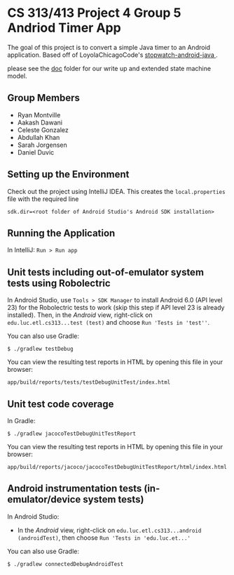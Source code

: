 # CS 313/413 Project 4 Group 5 Andriod Timer App

The goal of this project is to convert a simple Java timer to an
Android application. Based off of LoyolaChicagoCode's [stopwatch-android-java ](https://github.com/LoyolaChicagoCode/stopwatch-android-java).

please see the [doc](https://github.com/ryan-montville/cs313413sp25group5p4/tree/main/doc) folder for our write up and extended state machine model.

## Group Members
* Ryan Montville
* Aakash Dawani
* Celeste Gonzalez
* Abdullah Khan
* Sarah Jorgensen
* Daniel Duvic

## Setting up the Environment

Check out the project using IntelliJ IDEA. This creates the `local.properties` file
with the required line

    sdk.dir=<root folder of Android Studio's Android SDK installation>

## Running the Application

In IntelliJ: `Run > Run app`

## Unit tests including out-of-emulator system tests using Robolectric

In Android Studio, use `Tools > SDK Manager` to install Android 6.0 (API level 23) for the Robolectric tests to work (skip this step if API level 23 is already installed).
Then, in the *Android* view, right-click on `edu.luc.etl.cs313...test (test)` and choose `Run 'Tests in 'test''`.

You can also use Gradle:

    $ ./gradlew testDebug

You can view the resulting test reports in HTML by opening this file in your browser:

    app/build/reports/tests/testDebugUnitTest/index.html

## Unit test code coverage

In Gradle:

    $ ./gradlew jacocoTestDebugUnitTestReport

You can view the resulting test reports in HTML by opening this file in your browser:

    app/build/reports/jacoco/jacocoTestDebugUnitTestReport/html/index.html

## Android instrumentation tests (in-emulator/device system tests)

In Android Studio:

* In the *Android* view, right-click on `edu.luc.etl.cs313...android (androidTest)`, then choose `Run 'Tests in 'edu.luc.et...'`

You can also use Gradle:

    $ ./gradlew connectedDebugAndroidTest